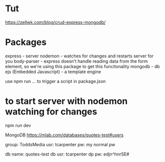 # Tut
https://zellwk.com/blog/crud-express-mongodb/

# Packages
express - server
nodemon - watches for changes and restarts server for you
body-parser - express doesn't handle reading data from the form element, so we're using this package to get this funcitonality
mongodb - db
ejs (Embedded Javascript) - a template engine

use npm run ... to trigger a script in package.json

# to start server with nodemon watching for changes
npm run dev


MongoDB
https://mlab.com/databases/quotes-test#users

group: ToddsMedia
usr: tcarpenter
pw: my normal pw

db name: quotes-test
db usr: tcarpenter
dp pw: edjn^hnrSE#